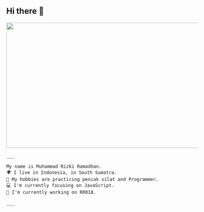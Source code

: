 ## Hi there 👋

<p align="center">
<img src="https://c.top4top.io/p_30856jeb00.jpg" width="600" height="330"/>
</p>


```
___

My name is Muhammad Rizki Ramadhan.
🌍 I live in Indonesia, in South Sumatra.
🥋 My hobbies are practicing pencak silat and Programmer.
💻 I'm currently focusing on JavaScript.
🚀 I'm currently working on RR018.

___
```

